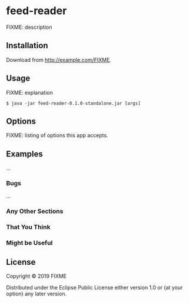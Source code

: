 # feed-reader

FIXME: description

## Installation

Download from http://example.com/FIXME.

## Usage

FIXME: explanation

    $ java -jar feed-reader-0.1.0-standalone.jar [args]

## Options

FIXME: listing of options this app accepts.

## Examples

...

### Bugs

...

### Any Other Sections
### That You Think
### Might be Useful

## License

Copyright © 2019 FIXME

Distributed under the Eclipse Public License either version 1.0 or (at
your option) any later version.
